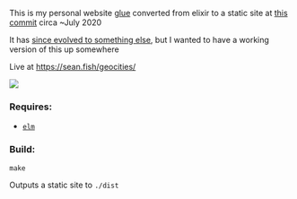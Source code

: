 This is my personal website [glue](https://github.com/seanbreckenridge/glue) converted from elixir to a static site at [this commit](https://github.com/seanbreckenridge/glue/tree/b163eec87183a32758f786363a99b91fe6009eda) circa ~July 2020

It has [since evolved to something else](https://sean.fish/), but I wanted to have a working version of this up somewhere

Live at <https://sean.fish/geocities/>

<img src="https://github.com/seanbreckenridge/glue_geocities/blob/main/.github/screenshot.png?raw=true" />

### Requires:

- [`elm`](https://elm-lang.org/)

### Build:

```
make
```

Outputs a static site to `./dist`
